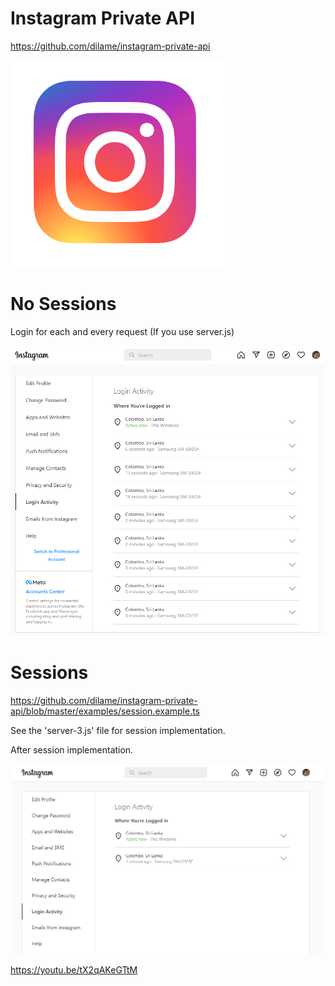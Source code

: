 # Instagram Private API

https://github.com/dilame/instagram-private-api

![Insta Logo](insta-logo.png)

# No Sessions

Login for each and every request (If you use server.js)

![The Problem](the-problem.png)

# Sessions

https://github.com/dilame/instagram-private-api/blob/master/examples/session.example.ts

See the 'server-3.js' file for session implementation.

After session implementation.

![After Sessions](after-sessions.png)

https://youtu.be/tX2qAKeGTtM


